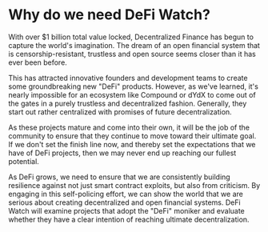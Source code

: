 # Why do we need DeFi Watch?

With over $1 billion total value locked, Decentralized Finance has begun to capture the world's imagination. The dream of an open financial system that is censorship-resistant, trustless and open source seems closer than it has ever been before.

This has attracted innovative founders and development teams to create some groundbreaking new "DeFi" products. However, as we've learned, it's nearly impossible for an ecosystem like Compound or dYdX to come out of the gates in a purely trustless and decentralized fashion. Generally, they start out rather centralized with promises of future decentralization.

As these projects mature and come into their own, it will be the job of the community to ensure that they continue to move toward their ultimate goal. If we don't set the finish line now, and thereby set the expectations that we have of DeFi projects, then we may never end up reaching our fullest potential.

As DeFi grows, we need to ensure that we are consistently building resilience against not just smart contract exploits, but also from criticism. By engaging in this self-policing effort, we can show the world that we are serious about creating decentralized and open financial systems. DeFi Watch will examine projects that adopt the "DeFi" moniker and evaluate whether they have a clear intention of reaching ultimate decentralization.

